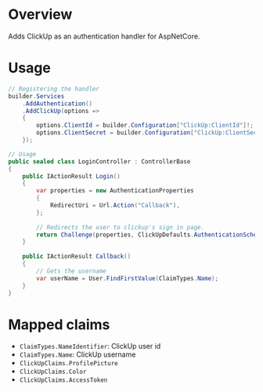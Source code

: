 # Overview
Adds ClickUp as an authentication handler for AspNetCore.

# Usage
```csharp
// Registering the handler
builder.Services
    .AddAuthentication()
    .AddClickUp(options =>
    {
        options.ClientId = builder.Configuration["ClickUp:ClientId"]!;
        options.ClientSecret = builder.Configuration["ClickUp:ClientSecret"]!;
    });

// Usage
public sealed class LoginController : ControllerBase
{
    public IActionResult Login()
    {
        var properties = new AuthenticationProperties
        {
            RedirectUri = Url.Action("Callback"),
        };
        
        // Redirects the user to clickup's sign in page.
        return Challenge(properties, ClickUpDefaults.AuthenticationScheme);
    }
    
    public IActionResult Callback()
    {
        // Gets the username
        var userName = User.FindFirstValue(ClaimTypes.Name);
    }
}
```

# Mapped claims

- `ClaimTypes.NameIdentifier`: ClickUp user id
- `ClaimTypes.Name`: ClickUp username
- `ClickUpClaims.ProfilePicture`
- `ClickUpClaims.Color`
- `ClickUpClaims.AccessToken`